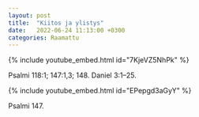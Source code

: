 ```yaml
---
layout: post
title:  "Kiitos ja ylistys"
date:   2022-06-24 11:13:00 +0300
categories: Raamattu
---
```


{% include youtube_embed.html id="7KjeVZ5NhPk" %}

Psalmi 118:1; 147:1,3; 148. Daniel 3:1–25.

{% include youtube_embed.html id="EPepgd3aGyY" %}

Psalmi 147.
